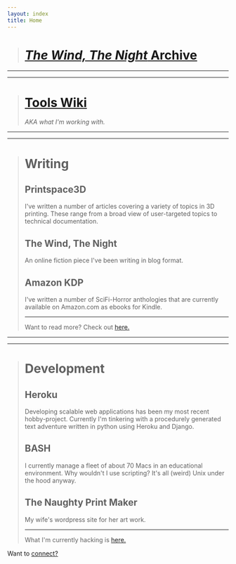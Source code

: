 ```yaml
---
layout: index
title: Home
---
```


> # [***The Wind, The Night*** Archive](https://jpspadaro.github.io/thewindthenight)

---

---

> # [<i class="fa fa-cog"></i> Tools Wiki](/git-wiki)
>
> *AKA what I'm working with.*

---

---

> # <i class="fa fa-pencil-square-o"></i> Writing
> ## Printspace3D
> I've written a number of articles covering a variety of topics in 3D printing. These range from a broad view of user-targeted topics to technical documentation.
> ## The Wind, The Night
> An online fiction piece I've been writing in blog format.
> ## Amazon KDP
> I've written a number of SciFi-Horror anthologies that are currently available on Amazon.com as ebooks for Kindle.
>
> ---
> Want to read more? Check out [here.](/writing)

---

---

> # <i class="fa fa-desktop"></i> Development
> ## Heroku
> Developing scalable web applications has been my most recent hobby-project. Currently I'm tinkering with a procedurely generated text adventure written in python using Heroku and Django.
> ## BASH
> I currently manage a fleet of about 70 Macs in an educational environment. Why wouldn't I use scripting? It's all (weird) Unix under the hood anyway.
> ## The Naughty Print Maker
> My wife's wordpress site for her art work.
>
> ---
> What I'm currently hacking is [here.](/development)


Want to [<i class="fa fa-handshake-o"></i> connect?](/contact)
